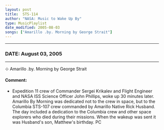 ```yaml
---
layout: post
title:  STS-114
author: "NASA: Music to Wake Up By"
type: MusicPlaylist
date_modified: 2005-08-03
songs: ["Amarillo .by. Morning by George Strait"]
---
```


----
### DATE: August 03, 2005
----
⊹ Amarillo .by. Morning by George Strait

#### Comment:
* Expedition 11 crew of Commander Sergei Krikalev and Flight Engineer and NASA ISS Science Officer John Phillips, woke up 30 minutes later. Amarillo By Morning was dedicated not to the crew in space, but to the Columbia STS-107 crew commanded by Amarillo Native Rick Husband. The day included a dedication to the Columbia crew and other space explorers who died during their missions. When the wakeup was sent it was Husband's son, Matthew's birthday. PC



<br/>
<center>
	<a target="_blank"
	   href="https://twitter.com/intent/tweet?hashtags=Space,NASA,Playlist,NASAWakeupCalls,SpaceProgram&text=🚀 {{ page.author}}, '{{ page.songs.first }}' {{ page.title }}, {{ page.date | date: '%B %d, %Y' }}, {{ site.url }}{{ page.url }}&via=nasawakeupcalls"><i class="fab fa-twitter" title="Tweet this page" alt="Tweet this page" style="font-size: 1.3em;"></i></a>
	&nbsp; 	<i class="fas fa-user-astronaut" style="font-size: 1.5em;"></i> &nbsp;
    <a id="custom_amazon_link"
       type="amzn" search="#"
       category="popular music">
    <i class="fab fa-amazon" style="font-size: 1.3em;"></i></a>
</center>

<!-- Randomly resolve an individual entry from a song array -->
<script src="/assets/javascript/seedrandom.min.js"></script>
<script>
  var wake_me_up = ["Amarillo .by. Morning by George Strait"];
  var prng = new Math.seedrandom();
  function randomSong() {
    song = wake_me_up[Math.floor(Math.random() * wake_me_up.length)];
    var amazon_link = document.getElementById("custom_amazon_link");
    amazon_link.setAttribute("search", song);
  }
  window.onload = randomSong();
</script>
